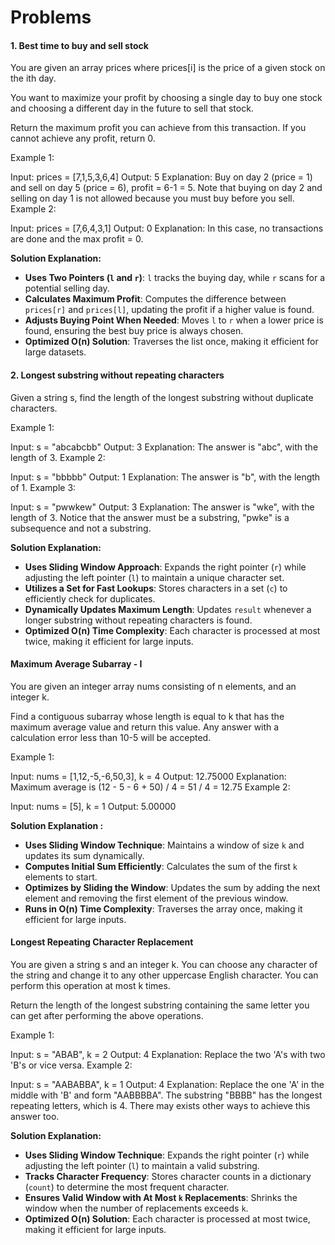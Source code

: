 <h1>Problems</h1>

<h4>1. Best time to buy and sell stock</h4>
<p>
You are given an array prices where prices[i] is the price of a given stock on the ith day.

You want to maximize your profit by choosing a single day to buy one stock and choosing a different day in the future to sell that stock.

Return the maximum profit you can achieve from this transaction. If you cannot achieve any profit, return 0.

 

Example 1:

Input: prices = [7,1,5,3,6,4]
Output: 5
Explanation: Buy on day 2 (price = 1) and sell on day 5 (price = 6), profit = 6-1 = 5.
Note that buying on day 2 and selling on day 1 is not allowed because you must buy before you sell.
Example 2:

Input: prices = [7,6,4,3,1]
Output: 0
Explanation: In this case, no transactions are done and the max profit = 0.
</p>

<b>Solution Explanation: </b>
- **Uses Two Pointers (`l` and `r`)**: `l` tracks the buying day, while `r` scans for a potential selling day.  
- **Calculates Maximum Profit**: Computes the difference between `prices[r]` and `prices[l]`, updating the profit if a higher value is found.  
- **Adjusts Buying Point When Needed**: Moves `l` to `r` when a lower price is found, ensuring the best buy price is always chosen.  
- **Optimized O(n) Solution**: Traverses the list once, making it efficient for large datasets. 

<h4>2. Longest substring without repeating characters</h4>
<p>
Given a string s, find the length of the longest substring without duplicate characters.

 

Example 1:

Input: s = "abcabcbb"
Output: 3
Explanation: The answer is "abc", with the length of 3.
Example 2:

Input: s = "bbbbb"
Output: 1
Explanation: The answer is "b", with the length of 1.
Example 3:

Input: s = "pwwkew"
Output: 3
Explanation: The answer is "wke", with the length of 3.
Notice that the answer must be a substring, "pwke" is a subsequence and not a substring.
</p>

<b>Solution Explanation:</b>
- **Uses Sliding Window Approach**: Expands the right pointer (`r`) while adjusting the left pointer (`l`) to maintain a unique character set.  
- **Utilizes a Set for Fast Lookups**: Stores characters in a set (`c`) to efficiently check for duplicates.  
- **Dynamically Updates Maximum Length**: Updates `result` whenever a longer substring without repeating characters is found.  
- **Optimized O(n) Time Complexity**: Each character is processed at most twice, making it efficient for large inputs.

<h4>Maximum Average Subarray - I</h4>
<p>
You are given an integer array nums consisting of n elements, and an integer k.

Find a contiguous subarray whose length is equal to k that has the maximum average value and return this value. Any answer with a calculation error less than 10-5 will be accepted.

 

Example 1:

Input: nums = [1,12,-5,-6,50,3], k = 4
Output: 12.75000
Explanation: Maximum average is (12 - 5 - 6 + 50) / 4 = 51 / 4 = 12.75
Example 2:

Input: nums = [5], k = 1
Output: 5.00000
</p>

<b>Solution Explanation :</b>
- **Uses Sliding Window Technique**: Maintains a window of size `k` and updates its sum dynamically.  
- **Computes Initial Sum Efficiently**: Calculates the sum of the first `k` elements to start.  
- **Optimizes by Sliding the Window**: Updates the sum by adding the next element and removing the first element of the previous window.  
- **Runs in O(n) Time Complexity**: Traverses the array once, making it efficient for large inputs.  

<h4>Longest Repeating Character Replacement</h4>
<p>
You are given a string s and an integer k. You can choose any character of the string and change it to any other uppercase English character. You can perform this operation at most k times.

Return the length of the longest substring containing the same letter you can get after performing the above operations.

 

Example 1:

Input: s = "ABAB", k = 2
Output: 4
Explanation: Replace the two 'A's with two 'B's or vice versa.
Example 2:

Input: s = "AABABBA", k = 1
Output: 4
Explanation: Replace the one 'A' in the middle with 'B' and form "AABBBBA".
The substring "BBBB" has the longest repeating letters, which is 4.
There may exists other ways to achieve this answer too.
</p>

<b>Solution Explanation:</b>
- **Uses Sliding Window Technique**: Expands the right pointer (`r`) while adjusting the left pointer (`l`) to maintain a valid substring.  
- **Tracks Character Frequency**: Stores character counts in a dictionary (`count`) to determine the most frequent character.  
- **Ensures Valid Window with At Most `k` Replacements**: Shrinks the window when the number of replacements exceeds `k`.  
- **Optimized O(n) Solution**: Each character is processed at most twice, making it efficient for large inputs.  